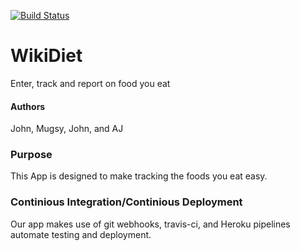 [![Build Status](https://travis-ci.org/FoodDudes/WikiDiet.svg?branch=testing)](https://travis-ci.org/FoodDudes/WikiDiet)


# WikiDiet
Enter, track and report on food you eat

#### Authors
John, Mugsy, John, and AJ

### Purpose 

This App is designed to make tracking the foods you eat easy. 

### Continious Integration/Continious Deployment

Our app makes use of git webhooks, travis-ci, and Heroku pipelines automate testing and deployment.


